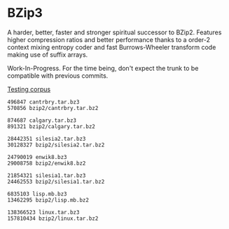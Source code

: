 
# BZip3

A harder, better, faster and stronger spiritual successor to BZip2. Features higher compression ratios and better performance thanks to a order-2 context mixing entropy coder and fast Burrows-Wheeler transform code making use of suffix arrays.

Work-In-Progress. For the time being, don't expect the trunk to be compatible with previous commits.

[Testing corpus](https://github.com/kspalaiologos/bzip3/releases/download/corpus/corpus.7z)

```
496847 cantrbry.tar.bz3
570856 bzip2/cantrbry.tar.bz2

874687 calgary.tar.bz3
891321 bzip2/calgary.tar.bz2

28442351 silesia2.tar.bz3
30128327 bzip2/silesia2.tar.bz2

24790019 enwik8.bz3
29008758 bzip2/enwik8.bz2

21854321 silesia1.tar.bz3
24462553 bzip2/silesia1.tar.bz2

6835103 lisp.mb.bz3
13462295 bzip2/lisp.mb.bz2

138366523 linux.tar.bz3
157810434 bzip2/linux.tar.bz2
```
